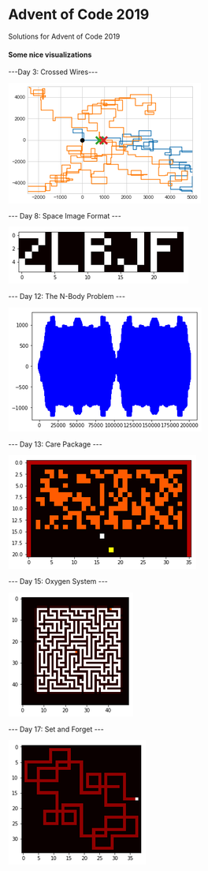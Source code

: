 # Advent of Code 2019
Solutions for Advent of Code 2019


#### Some nice visualizations
---Day 3: Crossed Wires---

![Day 3](day3.png)

--- Day 8: Space Image Format ---

![Day 8](day8.png)

--- Day 12: The N-Body Problem ---

![Day 12](day12.png)

--- Day 13: Care Package ---

![Day 13](day13.png)

--- Day 15: Oxygen System ---

![Day 15](day15.png)

--- Day 17: Set and Forget ---

![Day 17](day17.png)